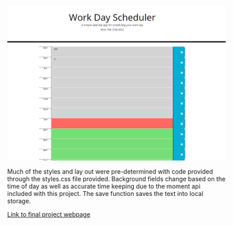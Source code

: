![Screenshot of final project](./assets/Capture.PNG)

Much of the styles and lay out were pre-determined with code provided through the styles.css file provided. Background fields change based on the time of day as well as accurate time keeping due to the moment api included with this project. The save function saves the text into local storage.

[Link to final project webpage](https://confusedicarus.github.io/05-daily-work-scheduler/)
